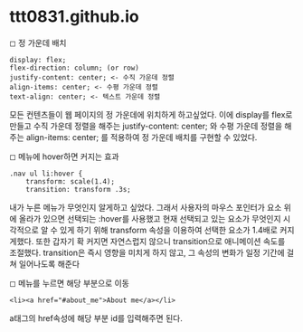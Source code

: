 # ttt0831.github.io

◻ 정 가운데 배치

```
display: flex;
flex-direction: column; (or row)
justify-content: center; <- 수직 가운데 정렬
align-items: center; <- 수평 가운데 정렬
text-align: center; <- 텍스트 가운데 정렬
```

모든 컨텐츠들이 웹 페이지의 정 가운데에 위치하게 하고싶었다.
이에 display를 flex로 만들고
수직 가운데 정렬을 해주는 justify-content: center; 와
수평 가운데 정렬을 해주는 align-items: center; 를 적용하여
정 가운데 배치를 구현할 수 있었다.





◻ 메뉴에 hover하면 커지는 효과

```
.nav ul li:hover {
	transform: scale(1.4);
    transition: transform .3s;
```    
내가 누른 메뉴가 무엇인지 알게하고 싶었다.
그래서 사용자의 마우스 포인터가 요소 위에 올라가 있으면 선택되는 :hover를 사용했고
현재 선택되고 있는 요소가 무엇인지 시각적으로 알 수 있게 하기 위해 transform 속성을 이용하여 선택한 요소가 1.4배로 커지게했다.
또한 갑자기 확 커지면 자연스럽지 않으니 transition으로 애니메이션 속도를 조절했다. transition은 즉시 영향을 미치게 하지 않고, 그 속성의 변화가 일정 기간에 걸쳐 일어나도록 해준다




◻ 메뉴를 누르면 해당 부분으로 이동

```
<li><a href="#about_me">About me</a></li>
```
a태그의 href속성에 해당 부분 id를 입력해주면 된다.
